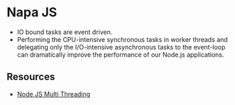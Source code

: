 # Napa JS

- IO bound tasks are event driven. 
- Performing the CPU-intensive synchronous tasks in worker threads and delegating only the I/O-intensive asynchronous tasks to the event-loop can dramatically improve the performance of our Node.js applications.

## Resources
- [Node JS Multi Threading](https://medium.com/@mohllal/node-js-multithreading-a5cd74958a67)